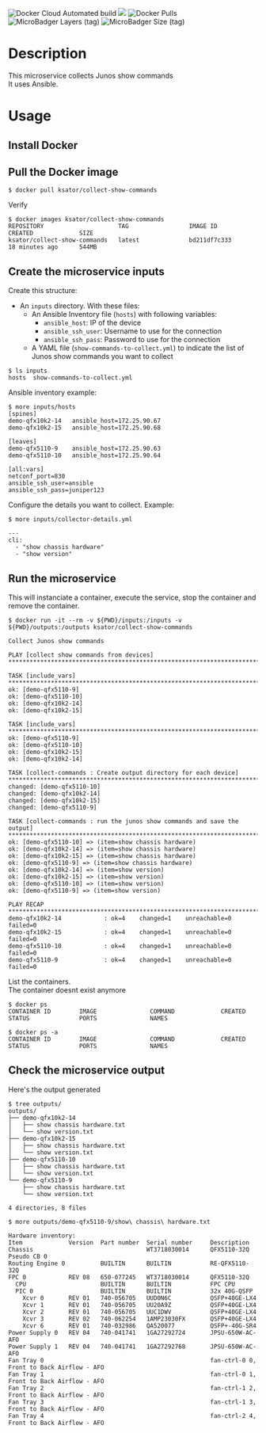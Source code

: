 ![Docker Cloud Automated build](https://img.shields.io/docker/cloud/automated/ksator/collect-show-commands.svg) [![](https://images.microbadger.com/badges/version/ksator/collect-show-commands.svg)](https://microbadger.com/images/ksator/collect-show-commands "Get your own version badge on microbadger.com") ![Docker Pulls](https://img.shields.io/docker/pulls/ksator/collect-show-commands.svg) ![MicroBadger Layers (tag)](https://img.shields.io/microbadger/layers/ksator/collect-show-commands/latest.svg)  ![MicroBadger Size (tag)](https://img.shields.io/microbadger/image-size/ksator/collect-show-commands/latest.svg) 
# Description 

This microservice collects Junos show commands  
It uses Ansible. 

# Usage

## Install Docker

## Pull the Docker image
```
$ docker pull ksator/collect-show-commands
```
Verify
```
$ docker images ksator/collect-show-commands
REPOSITORY                     TAG                 IMAGE ID            CREATED             SIZE
ksator/collect-show-commands   latest              bd211df7c333        18 minutes ago      544MB
```

## Create the microservice inputs

Create this structure: 
- An `inputs` directory. With these files: 
  - An Ansible Inventory file (`hosts`) with following variables:
    - `ansible_host`: IP of the device
    - `ansible_ssh_user`: Username to use for the connection
    - `ansible_ssh_pass`: Password to use for the connection
  - A YAML file (`show-commands-to-collect.yml`) to indicate the list of Junos show commands you want to collect       
  
```
$ ls inputs 
hosts  show-commands-to-collect.yml
```

Ansible inventory example: 
```
$ more inputs/hosts
[spines]
demo-qfx10k2-14   ansible_host=172.25.90.67
demo-qfx10k2-15   ansible_host=172.25.90.68

[leaves]
demo-qfx5110-9    ansible_host=172.25.90.63
demo-qfx5110-10   ansible_host=172.25.90.64

[all:vars]
netconf_port=830
ansible_ssh_user=ansible
ansible_ssh_pass=juniper123
```

Configure the details you want to collect. 
Example:   
```
$ more inputs/collector-details.yml

---
cli:
  - "show chassis hardware"
  - "show version"
```


## Run the microservice

This will instanciate a container, execute the service, stop the container and remove the container.    
```
$ docker run -it --rm -v ${PWD}/inputs:/inputs -v ${PWD}/outputs:/outputs ksator/collect-show-commands

Collect Junos show commands

PLAY [collect show commands from devices] *****************************************************************************************************************************************************************************************************************************************

TASK [include_vars] ***************************************************************************************************************************************************************************************************************************************************************
ok: [demo-qfx5110-9]
ok: [demo-qfx5110-10]
ok: [demo-qfx10k2-14]
ok: [demo-qfx10k2-15]

TASK [include_vars] ***************************************************************************************************************************************************************************************************************************************************************
ok: [demo-qfx5110-9]
ok: [demo-qfx5110-10]
ok: [demo-qfx10k2-15]
ok: [demo-qfx10k2-14]

TASK [collect-commands : Create output directory for each device] *****************************************************************************************************************************************************************************************************************
changed: [demo-qfx5110-10]
changed: [demo-qfx10k2-14]
changed: [demo-qfx10k2-15]
changed: [demo-qfx5110-9]

TASK [collect-commands : run the junos show commands and save the output] *********************************************************************************************************************************************************************************************************
ok: [demo-qfx5110-10] => (item=show chassis hardware)
ok: [demo-qfx10k2-14] => (item=show chassis hardware)
ok: [demo-qfx10k2-15] => (item=show chassis hardware)
ok: [demo-qfx5110-9] => (item=show chassis hardware)
ok: [demo-qfx10k2-14] => (item=show version)
ok: [demo-qfx10k2-15] => (item=show version)
ok: [demo-qfx5110-10] => (item=show version)
ok: [demo-qfx5110-9] => (item=show version)

PLAY RECAP ************************************************************************************************************************************************************************************************************************************************************************
demo-qfx10k2-14            : ok=4    changed=1    unreachable=0    failed=0   
demo-qfx10k2-15            : ok=4    changed=1    unreachable=0    failed=0   
demo-qfx5110-10            : ok=4    changed=1    unreachable=0    failed=0   
demo-qfx5110-9             : ok=4    changed=1    unreachable=0    failed=0   

```
List the containers.  
The container doesnt exist anymore
```
$ docker ps
CONTAINER ID        IMAGE               COMMAND             CREATED             STATUS              PORTS               NAMES
```
```
$ docker ps -a
CONTAINER ID        IMAGE               COMMAND             CREATED             STATUS              PORTS               NAMES
```


## Check the microservice output 

Here's the output generated
```
$ tree outputs/
outputs/
├── demo-qfx10k2-14
│   ├── show chassis hardware.txt
│   └── show version.txt
├── demo-qfx10k2-15
│   ├── show chassis hardware.txt
│   └── show version.txt
├── demo-qfx5110-10
│   ├── show chassis hardware.txt
│   └── show version.txt
└── demo-qfx5110-9
    ├── show chassis hardware.txt
    └── show version.txt

4 directories, 8 files
```
```
$ more outputs/demo-qfx5110-9/show\ chassis\ hardware.txt 

Hardware inventory:
Item             Version  Part number  Serial number     Description
Chassis                                WT3718030014      QFX5110-32Q
Pseudo CB 0     
Routing Engine 0          BUILTIN      BUILTIN           RE-QFX5110-32Q
FPC 0            REV 08   650-077245   WT3718030014      QFX5110-32Q
  CPU                     BUILTIN      BUILTIN           FPC CPU
  PIC 0                   BUILTIN      BUILTIN           32x 40G-QSFP
    Xcvr 0       REV 01   740-056705   UUD0N6C           QSFP+40GE-LX4
    Xcvr 1       REV 01   740-056705   UU20A9Z           QSFP+40GE-LX4
    Xcvr 2       REV 01   740-056705   UUC1DWV           QSFP+40GE-LX4
    Xcvr 3       REV 02   740-062254   1AMP23030FX       QSFP+40GE-LX4
    Xcvr 6       REV 01   740-032986   QA520077          QSFP+-40G-SR4
Power Supply 0   REV 04   740-041741   1GA27292724       JPSU-650W-AC-AFO
Power Supply 1   REV 04   740-041741   1GA27292768       JPSU-650W-AC-AFO
Fan Tray 0                                               fan-ctrl-0 0, Front to Back Airflow - AFO
Fan Tray 1                                               fan-ctrl-0 1, Front to Back Airflow - AFO
Fan Tray 2                                               fan-ctrl-1 2, Front to Back Airflow - AFO
Fan Tray 3                                               fan-ctrl-1 3, Front to Back Airflow - AFO
Fan Tray 4                                               fan-ctrl-2 4, Front to Back Airflow - AFO

```
